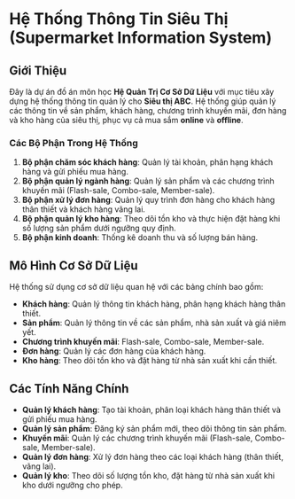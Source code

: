 # Hệ Thống Thông Tin Siêu Thị (Supermarket Information System)

## Giới Thiệu
Đây là dự án đồ án môn học **Hệ Quản Trị Cơ Sở Dữ Liệu** với mục tiêu xây dựng hệ thống thông tin quản lý cho **Siêu thị ABC**. Hệ thống giúp quản lý các thông tin về sản phẩm, khách hàng, chương trình khuyến mãi, đơn hàng và kho hàng của siêu thị, phục vụ cả mua sắm **online** và **offline**.

### Các Bộ Phận Trong Hệ Thống
1. **Bộ phận chăm sóc khách hàng**: Quản lý tài khoản, phân hạng khách hàng và gửi phiếu mua hàng.
2. **Bộ phận quản lý ngành hàng**: Quản lý sản phẩm và các chương trình khuyến mãi (Flash-sale, Combo-sale, Member-sale).
3. **Bộ phận xử lý đơn hàng**: Quản lý quy trình đơn hàng cho khách hàng thân thiết và khách hàng vãng lai.
4. **Bộ phận quản lý kho hàng**: Theo dõi tồn kho và thực hiện đặt hàng khi số lượng sản phẩm dưới ngưỡng quy định.
5. **Bộ phận kinh doanh**: Thống kê doanh thu và số lượng bán hàng.

## Mô Hình Cơ Sở Dữ Liệu
Hệ thống sử dụng cơ sở dữ liệu quan hệ với các bảng chính bao gồm:
- **Khách hàng**: Quản lý thông tin khách hàng, phân hạng khách hàng thân thiết.
- **Sản phẩm**: Quản lý thông tin về các sản phẩm, nhà sản xuất và giá niêm yết.
- **Chương trình khuyến mãi**: Flash-sale, Combo-sale, Member-sale.
- **Đơn hàng**: Quản lý các đơn hàng của khách hàng.
- **Kho hàng**: Theo dõi tồn kho và đặt hàng từ nhà sản xuất khi cần thiết.

## Các Tính Năng Chính
- **Quản lý khách hàng**: Tạo tài khoản, phân loại khách hàng thân thiết và gửi phiếu mua hàng.
- **Quản lý sản phẩm**: Đăng ký sản phẩm mới, theo dõi thông tin sản phẩm.
- **Khuyến mãi**: Quản lý các chương trình khuyến mãi (Flash-sale, Combo-sale, Member-sale).
- **Quản lý đơn hàng**: Xử lý đơn hàng theo các loại khách hàng (thân thiết, vãng lai).
- **Quản lý kho**: Theo dõi số lượng tồn kho, đặt hàng từ nhà sản xuất khi kho dưới ngưỡng cho phép.
